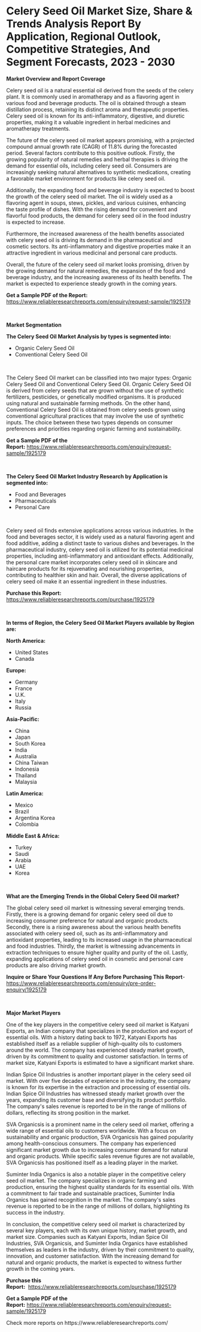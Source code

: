 <p><h1>Celery Seed Oil Market Size, Share & Trends Analysis Report By Application, Regional Outlook, Competitive Strategies, And Segment Forecasts, 2023 - 2030</h1></p><p><strong>Market Overview and Report Coverage</strong></p>
<p><p>Celery seed oil is a natural essential oil derived from the seeds of the celery plant. It is commonly used in aromatherapy and as a flavoring agent in various food and beverage products. The oil is obtained through a steam distillation process, retaining its distinct aroma and therapeutic properties. Celery seed oil is known for its anti-inflammatory, digestive, and diuretic properties, making it a valuable ingredient in herbal medicines and aromatherapy treatments.</p><p>The future of the celery seed oil market appears promising, with a projected compound annual growth rate (CAGR) of 11.8% during the forecasted period. Several factors contribute to this positive outlook. Firstly, the growing popularity of natural remedies and herbal therapies is driving the demand for essential oils, including celery seed oil. Consumers are increasingly seeking natural alternatives to synthetic medications, creating a favorable market environment for products like celery seed oil.</p><p>Additionally, the expanding food and beverage industry is expected to boost the growth of the celery seed oil market. The oil is widely used as a flavoring agent in soups, stews, pickles, and various cuisines, enhancing the taste profile of dishes. With the rising demand for convenient and flavorful food products, the demand for celery seed oil in the food industry is expected to increase.</p><p>Furthermore, the increased awareness of the health benefits associated with celery seed oil is driving its demand in the pharmaceutical and cosmetic sectors. Its anti-inflammatory and digestive properties make it an attractive ingredient in various medicinal and personal care products.</p><p>Overall, the future of the celery seed oil market looks promising, driven by the growing demand for natural remedies, the expansion of the food and beverage industry, and the increasing awareness of its health benefits. The market is expected to experience steady growth in the coming years.</p></p>
<p><strong>Get a Sample PDF of the Report:</strong> <a href="https://www.reliableresearchreports.com/enquiry/request-sample/1925179">https://www.reliableresearchreports.com/enquiry/request-sample/1925179</a></p>
<p>&nbsp;</p>
<p><strong>Market Segmentation</strong></p>
<p><strong>The Celery Seed Oil Market Analysis by types is segmented into:</strong></p>
<p><ul><li>Organic Celery Seed Oil</li><li>Conventional Celery Seed Oil</li></ul></p>
<p>&nbsp;</p>
<p><p>The Celery Seed Oil market can be classified into two major types: Organic Celery Seed Oil and Conventional Celery Seed Oil. Organic Celery Seed Oil is derived from celery seeds that are grown without the use of synthetic fertilizers, pesticides, or genetically modified organisms. It is produced using natural and sustainable farming methods. On the other hand, Conventional Celery Seed Oil is obtained from celery seeds grown using conventional agricultural practices that may involve the use of synthetic inputs. The choice between these two types depends on consumer preferences and priorities regarding organic farming and sustainability.</p></p>
<p><strong>Get a Sample PDF of the Report:</strong>&nbsp;<a href="https://www.reliableresearchreports.com/enquiry/request-sample/1925179">https://www.reliableresearchreports.com/enquiry/request-sample/1925179</a></p>
<p>&nbsp;</p>
<p><strong>The Celery Seed Oil Market Industry Research by Application is segmented into:</strong></p>
<p><ul><li>Food and Beverages</li><li>Pharmaceuticals</li><li>Personal Care</li></ul></p>
<p>&nbsp;</p>
<p><p>Celery seed oil finds extensive applications across various industries. In the food and beverages sector, it is widely used as a natural flavoring agent and food additive, adding a distinct taste to various dishes and beverages. In the pharmaceutical industry, celery seed oil is utilized for its potential medicinal properties, including anti-inflammatory and antioxidant effects. Additionally, the personal care market incorporates celery seed oil in skincare and haircare products for its rejuvenating and nourishing properties, contributing to healthier skin and hair. Overall, the diverse applications of celery seed oil make it an essential ingredient in these industries.</p></p>
<p><strong>Purchase this Report:</strong>&nbsp; <a href="https://www.reliableresearchreports.com/purchase/1925179">https://www.reliableresearchreports.com/purchase/1925179</a></p>
<p>&nbsp;</p>
<p><strong>In terms of Region, the Celery Seed Oil Market Players available by Region are:</strong></p>
<p>
    <p> <strong> North America: </strong>
        <ul>
            <li>United States</li>
            <li>Canada</li>
        </ul>
        </p> 
    <p> <strong> Europe: </strong>
        <ul>
            <li>Germany</li>
            <li>France</li>
            <li>U.K.</li>
            <li>Italy</li>
            <li>Russia</li>
        </ul>
        </p> 
    <p> <strong> Asia-Pacific: </strong>
        <ul>
            <li>China</li>
            <li>Japan</li>
            <li>South Korea</li>
            <li>India</li>
            <li>Australia</li>
            <li>China Taiwan</li>
            <li>Indonesia</li>
            <li>Thailand</li>
            <li>Malaysia</li>
        </ul>
        </p> 
    <p> <strong> Latin America: </strong>
        <ul>
            <li>Mexico</li>
            <li>Brazil</li>
            <li>Argentina Korea</li>
            <li>Colombia</li>
        </ul>
        </p> 
    <p> <strong> Middle East & Africa: </strong>
        <ul>
            <li>Turkey</li>
            <li>Saudi</li>
            <li>Arabia</li>
            <li>UAE</li>
            <li>Korea</li>
        </ul>
    </p>
    </p>
<p>&nbsp;</p>
<p><strong>What are the Emerging Trends in the Global Celery Seed Oil market?</strong></p>
<p><p>The global celery seed oil market is witnessing several emerging trends. Firstly, there is a growing demand for organic celery seed oil due to increasing consumer preference for natural and organic products. Secondly, there is a rising awareness about the various health benefits associated with celery seed oil, such as its anti-inflammatory and antioxidant properties, leading to its increased usage in the pharmaceutical and food industries. Thirdly, the market is witnessing advancements in extraction techniques to ensure higher quality and purity of the oil. Lastly, expanding applications of celery seed oil in cosmetic and personal care products are also driving market growth.</p></p>
<p><strong>Inquire or Share Your Questions If Any Before Purchasing This Report</strong>- <a href="https://www.reliableresearchreports.com/enquiry/pre-order-enquiry/1925179">https://www.reliableresearchreports.com/enquiry/pre-order-enquiry/1925179</a></p>
<p>&nbsp;</p>
<p><strong>Major Market Players</strong></p>
<p><p>One of the key players in the competitive celery seed oil market is Katyani Exports, an Indian company that specializes in the production and export of essential oils. With a history dating back to 1972, Katyani Exports has established itself as a reliable supplier of high-quality oils to customers around the world. The company has experienced steady market growth, driven by its commitment to quality and customer satisfaction. In terms of market size, Katyani Exports is estimated to have a significant market share.</p><p>Indian Spice Oil Industries is another important player in the celery seed oil market. With over five decades of experience in the industry, the company is known for its expertise in the extraction and processing of essential oils. Indian Spice Oil Industries has witnessed steady market growth over the years, expanding its customer base and diversifying its product portfolio. The company's sales revenue is reported to be in the range of millions of dollars, reflecting its strong position in the market.</p><p>SVA Organicsis is a prominent name in the celery seed oil market, offering a wide range of essential oils to customers worldwide. With a focus on sustainability and organic production, SVA Organicsis has gained popularity among health-conscious consumers. The company has experienced significant market growth due to increasing consumer demand for natural and organic products. While specific sales revenue figures are not available, SVA Organicsis has positioned itself as a leading player in the market.</p><p>Suminter India Organics is also a notable player in the competitive celery seed oil market. The company specializes in organic farming and production, ensuring the highest quality standards for its essential oils. With a commitment to fair trade and sustainable practices, Suminter India Organics has gained recognition in the market. The company's sales revenue is reported to be in the range of millions of dollars, highlighting its success in the industry.</p><p>In conclusion, the competitive celery seed oil market is characterized by several key players, each with its own unique history, market growth, and market size. Companies such as Katyani Exports, Indian Spice Oil Industries, SVA Organicsis, and Suminter India Organics have established themselves as leaders in the industry, driven by their commitment to quality, innovation, and customer satisfaction. With the increasing demand for natural and organic products, the market is expected to witness further growth in the coming years.</p></p>
<p><strong>Purchase this Report:</strong>&nbsp;&nbsp;<a href="https://www.reliableresearchreports.com/purchase/1925179">https://www.reliableresearchreports.com/purchase/1925179</a></p>
<p></p>
<p><strong>Get a Sample PDF of the Report:</strong>&nbsp;<a href="https://www.reliableresearchreports.com/enquiry/request-sample/1925179">https://www.reliableresearchreports.com/enquiry/request-sample/1925179</a></p>
<p>Check more reports on https://www.reliableresearchreports.com/</p>